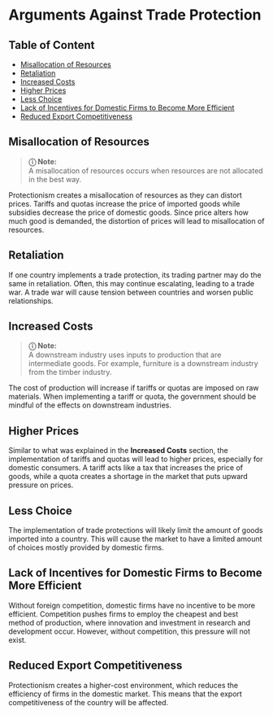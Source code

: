 # Arguments Against Trade Protection

## Table of Content

- [Misallocation of Resources](./#misallocationofresources)
- [Retaliation](./#retaliation)
- [Increased Costs](./#increasedcosts)
- [Higher Prices](./#higherprices)
- [Less Choice](./#lesschoice)
- [Lack of Incentives for Domestic Firms to Become More Efficient](./#lackofincentivesfordomesticfirmstobecomemoreefficient)
- [Reduced Export Competitiveness](./#reducedexportcompetitiveness)

## Misallocation of Resources

> **&#9432; Note:**  
> A misallocation of resources occurs when resources are not allocated in the best way.

Protectionism creates a misallocation of resources as they can distort prices. Tariffs and quotas increase the price of imported goods while subsidies decrease the price of domestic goods. Since price alters how much good is demanded, the distortion of prices will lead to misallocation of resources.

## Retaliation

If one country implements a trade protection, its trading partner may do the same in retaliation. Often, this may continue escalating, leading to a trade war. A trade war will cause tension between countries and worsen public relationships.

## Increased Costs

> **&#9432; Note:**  
> A downstream industry uses inputs to production that are intermediate goods. For example, furniture is a downstream industry from the timber industry.

The cost of production will increase if tariffs or quotas are imposed on raw materials. When implementing a tariff or quota, the government should be mindful of the effects on downstream industries.

## Higher Prices

Similar to what was explained in the **Increased Costs** section, the implementation of tariffs and quotas will lead to higher prices, especially for domestic consumers. A tariff acts like a tax that increases the price of goods, while a quota creates a shortage in the market that puts upward pressure on prices.

## Less Choice

The implementation of trade protections will likely limit the amount of goods imported into a country. This will cause the market to have a limited amount of choices mostly provided by domestic firms.

## Lack of Incentives for Domestic Firms to Become More Efficient

Without foreign competition, domestic firms have no incentive to be more efficient. Competition pushes firms to employ the cheapest and best method of production, where innovation and investment in research and development occur. However, without competition, this pressure will not exist.

## Reduced Export Competitiveness

Protectionism creates a higher-cost environment, which reduces the efficiency of firms in the domestic market. This means that the export competitiveness of the country will be affected.
